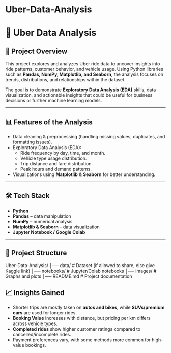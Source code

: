# Uber-Data-Analysis
# 🚖 Uber Data Analysis  

## 📌 Project Overview  
This project explores and analyzes Uber ride data to uncover insights into ride patterns, customer behavior, and vehicle usage. Using Python libraries such as **Pandas, NumPy, Matplotlib, and Seaborn**, the analysis focuses on trends, distributions, and relationships within the dataset.  

The goal is to demonstrate **Exploratory Data Analysis (EDA)** skills, data visualization, and actionable insights that could be useful for business decisions or further machine learning models.  

---

## 📊 Features of the Analysis  
- Data cleaning & preprocessing (handling missing values, duplicates, and formatting issues).  
- Exploratory Data Analysis (EDA):  
  - Ride frequency by day, time, and month.  
  - Vehicle type usage distribution.  
  - Trip distance and fare distribution.  
  - Peak hours and demand patterns.  
- Visualizations using **Matplotlib** & **Seaborn** for better understanding.  

---

## 🛠️ Tech Stack  
- **Python**  
- **Pandas** – data manipulation  
- **NumPy** – numerical analysis  
- **Matplotlib & Seaborn** – data visualization  
- **Jupyter Notebook / Google Colab**  

---

## 📂 Project Structure  
Uber-Data-Analysis/
│── data/ # Dataset (if allowed to share, else give Kaggle link)
│── notebooks/ # Jupyter/Colab notebooks
│── images/ # Graphs and plots
│── README.md # Project documentation


## 📈 Insights Gained  
- Shorter trips are mostly taken on **autos and bikes**, while **SUVs/premium cars** are used for longer rides.  
- **Booking Value** increases with distance, but pricing per km differs across vehicle types.  
- **Completed rides** show higher customer ratings compared to cancelled/incomplete rides.  
- Payment preferences vary, with some methods more common for high-value bookings.  
